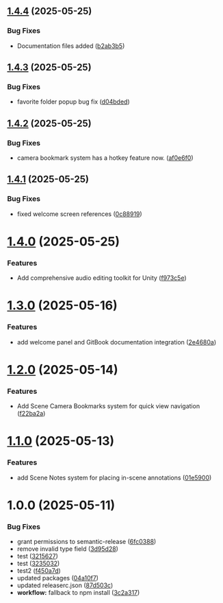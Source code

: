 ## [1.4.4](https://github.com/slowac/com.ogbcrew.devtoolkitsuite/compare/v1.4.3...v1.4.4) (2025-05-25)


### Bug Fixes

* Documentation files added ([b2ab3b5](https://github.com/slowac/com.ogbcrew.devtoolkitsuite/commit/b2ab3b577a21a991b05eb50c96f53984b7b5a924))

## [1.4.3](https://github.com/slowac/com.ogbcrew.devtoolkitsuite/compare/v1.4.2...v1.4.3) (2025-05-25)


### Bug Fixes

* favorite folder popup bug fix ([d04bded](https://github.com/slowac/com.ogbcrew.devtoolkitsuite/commit/d04bded517e94ce334c15e97c510bda87113b033))

## [1.4.2](https://github.com/slowac/com.ogbcrew.devtoolkitsuite/compare/v1.4.1...v1.4.2) (2025-05-25)


### Bug Fixes

* camera bookmark system has a hotkey feature now. ([af0e6f0](https://github.com/slowac/com.ogbcrew.devtoolkitsuite/commit/af0e6f006cf2eb8bcef65973457cf765bb6dcd43))

## [1.4.1](https://github.com/slowac/com.ogbcrew.devtoolkitsuite/compare/v1.4.0...v1.4.1) (2025-05-25)


### Bug Fixes

* fixed welcome screen references ([0c88919](https://github.com/slowac/com.ogbcrew.devtoolkitsuite/commit/0c88919932c1ba359fc1b1ce4b3da14012a507b6))

# [1.4.0](https://github.com/slowac/com.ogbcrew.devtoolkitsuite/compare/v1.3.0...v1.4.0) (2025-05-25)


### Features

* Add comprehensive audio editing toolkit for Unity ([f973c5e](https://github.com/slowac/com.ogbcrew.devtoolkitsuite/commit/f973c5ecbe1711752d325e76d818a37c4ea2a5fe))

# [1.3.0](https://github.com/slowac/com.ogbcrew.devtoolkitsuite/compare/v1.2.0...v1.3.0) (2025-05-16)


### Features

* add welcome panel and GitBook documentation integration ([2e4680a](https://github.com/slowac/com.ogbcrew.devtoolkitsuite/commit/2e4680ac0342bb3e049eb7a3e6517c9fa3315004))

# [1.2.0](https://github.com/slowac/com.ogbcrew.devtoolkitsuite/compare/v1.1.0...v1.2.0) (2025-05-14)


### Features

* Add Scene Camera Bookmarks system for quick view navigation ([f22ba2a](https://github.com/slowac/com.ogbcrew.devtoolkitsuite/commit/f22ba2a386d3a9edbba1cafcbe02abf5d2673fc4))

# [1.1.0](https://github.com/slowac/com.ogbcrew.devtoolkitsuite/compare/v1.0.0...v1.1.0) (2025-05-13)


### Features

* add Scene Notes system for placing in-scene annotations ([01e5900](https://github.com/slowac/com.ogbcrew.devtoolkitsuite/commit/01e59005a027fff7de538b2d5273bdcb4a2351ad))

# 1.0.0 (2025-05-11)


### Bug Fixes

* grant permissions to semantic-release ([6fc0388](https://github.com/slowac/com.ogbcrew.devtoolkitsuite/commit/6fc0388b2b33ef33984c99cb9a1da2f6f68ad6d2))
* remove invalid type field ([3d95d28](https://github.com/slowac/com.ogbcrew.devtoolkitsuite/commit/3d95d28f691520fa742c389e722419e185c228bc))
* test ([3215627](https://github.com/slowac/com.ogbcrew.devtoolkitsuite/commit/3215627e9d7d2bd04559bc53e6d95f211458e575))
* test ([3235032](https://github.com/slowac/com.ogbcrew.devtoolkitsuite/commit/323503273a7275f9b3cf943e19a37ae1c44f5923))
* test2 ([f450a7d](https://github.com/slowac/com.ogbcrew.devtoolkitsuite/commit/f450a7de005f4a3a3f394a71284ac6693f4777a5))
* updated packages ([04a10f7](https://github.com/slowac/com.ogbcrew.devtoolkitsuite/commit/04a10f78e3fbc5a540e9be1ee65209b22451ca12))
* updated releaserc.json ([87d503c](https://github.com/slowac/com.ogbcrew.devtoolkitsuite/commit/87d503ccf00eca9132d2bd077b2161fbdb41857c))
* **workflow:** fallback to npm install ([3c2a317](https://github.com/slowac/com.ogbcrew.devtoolkitsuite/commit/3c2a3179d3d661b35fafbaebd016b3dc51f0f702))
